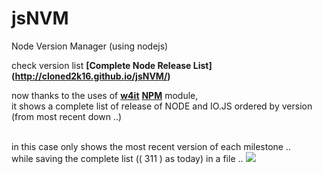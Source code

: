 # jsNVM
Node Version Manager (using nodejs)

check version list <b>[Complete Node Release List] (http://cloned2k16.github.io/jsNVM/)</b>

now thanks to the uses of <b>[w4it](https://github.com/cloned2k16/W4it)</b> <b>[NPM](https://www.npmjs.com/package/w4it)</b> module,
<br>it shows a complete list of release of NODE and IO.JS ordered by version (from most recent down ..)


<br>in this case only shows the most recent version of each milestone ..
<br>while saving the complete list (( 311 ) as today) in a file ..
<image src=./recorded.gif>

